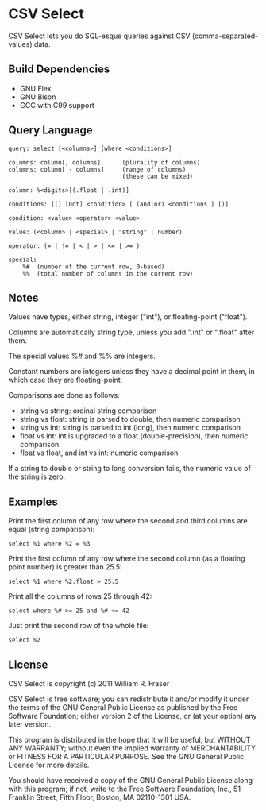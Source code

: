 CSV Select
==========

CSV Select lets you do SQL-esque queries against CSV (comma-separated-values)
data.

Build Dependencies
------------------

* GNU Flex
* GNU Bison
* GCC with C99 support

Query Language
--------------

    query: select [<columns>] [where <conditions>]

    columns: column[, columns]      (plurality of columns)
    columns: column[ - columns]     (range of columns)
                                    (these can be mixed)

    column: %<digits>[(.float | .int)]

    conditions: [(] [not] <condition> [ (and|or) <conditions ] [)]

    condition: <value> <operator> <value>

    value: (<column> | <special> | "string" | number)

    operator: (= | != | < | > | <= | >= )

    special:
        %#  (number of the current row, 0-based)
        %%  (total number of columns in the current row)

Notes
-----

Values have types, either string, integer ("int"), or floating-point ("float").

Columns are automatically string type, unless you add ".int" or ".float" after them.

The special values %# and %% are integers.

Constant numbers are integers unless they have a decimal point in them, in which case they are floating-point.

Comparisons are done as follows:

* string vs string: ordinal string comparison
* string vs float: string is parsed to double, then numeric comparison
* string vs int: string is parsed to int (long), then numeric comparison
* float vs int: int is upgraded to a float (double-precision), then numeric comparison
* float vs float, and int vs int: numeric comparison

If a string to double or string to long conversion fails, the numeric value of the string is zero.

Examples
--------

Print the first column of any row where the second and third columns are equal (string comparison):

    select %1 where %2 = %3

Print the first column of any row where the second column (as a floating point number) is greater than 25.5:

    select %1 where %2.float > 25.5

Print all the columns of rows 25 through 42:

    select where %# >= 25 and %# <= 42

Just print the second row of the whole file:
    
    select %2

License
-------

CSV Select is copyright (c) 2011 William R. Fraser

CSV Select is free software; you can redistribute it and/or modify it under the terms of the GNU General Public License as published by the Free Software Foundation; either version 2 of the License, or (at your option) any later version.

This program is distributed in the hope that it will be useful, but WITHOUT ANY WARRANTY; without even the implied warranty of MERCHANTABILITY or FITNESS FOR A PARTICULAR PURPOSE.
See the GNU General Public License for more details.

You should have received a copy of the GNU General Public License along with this program; if not, write to the Free Software Foundation, Inc., 51 Franklin Street, Fifth Floor, Boston, MA 02110-1301 USA.
